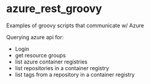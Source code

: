 # azure_rest_groovy
Examples of groovy scripts that communicate w/ Azure

Querying azure api for:
- Login
- get resource groups
- list azure container registries
- list repositories in a container registry
- list tags from a repository in a container registry
